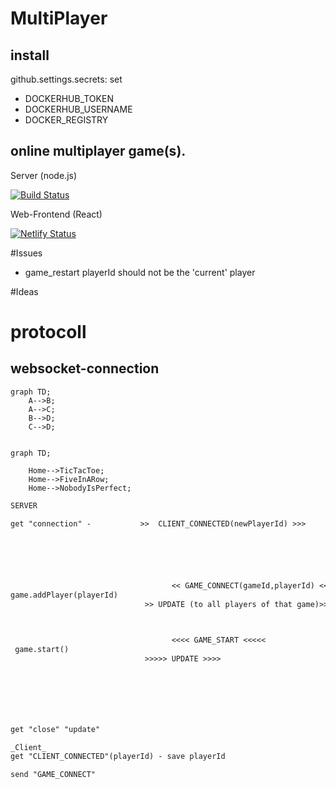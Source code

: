# MultiPlayer

## install

github.settings.secrets: set

- DOCKERHUB_TOKEN
- DOCKERHUB_USERNAME
- DOCKER_REGISTRY

## online multiplayer game(s).

Server (node.js)

[![Build Status](https://travis-ci.org/ReneCode/MultiPlayer.svg?branch=master)](https://travis-ci.org/ReneCode/MultiPlayer)

Web-Frontend (React)

[![Netlify Status](https://api.netlify.com/api/v1/badges/029ab0ff-295e-40f4-b444-891158fbeb0e/deploy-status)](https://app.netlify.com/sites/mpgame/deploys)

#Issues

- game_restart playerId should not be the 'current' player

#Ideas

# protocoll

## websocket-connection

```mermaid
graph TD;
    A-->B;
    A-->C;
    B-->D;
    C-->D;
```

```mermaid

graph TD;

    Home-->TicTacToe;
    Home-->FiveInARow;
    Home-->NobodyIsPerfect;
```

```txt
SERVER                                                                          CLIENT

get "connection" -           >>  CLIENT_CONNECTED(newPlayerId) >>>
                                                                            save playerId





                                    << GAME_CONNECT(gameId,playerId) <<
game.addPlayer(playerId)
                              >> UPDATE (to all players of that game)>>>



                                    <<<< GAME_START <<<<<
 game.start()
                              >>>>> UPDATE >>>>







get "close" "update"

_Client_
get "CLIENT_CONNECTED"(playerId) - save playerId

send "GAME_CONNECT"
```
